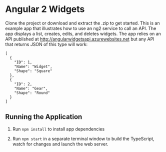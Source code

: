 # Angular 2 Widgets

Clone the project or download and extract the .zip to get started. This is an example app that 
illustrates how to use an ng2 service to call an API. The app displays a list, creates, edits, and 
deletes widgets. The app relies on an API published at http://angularwidgetsapi.azurewebsites.net
but any API that returns JSON of this type will work:

```
[
  {
    "ID": 1,
    "Name": "Widget",
    "Shape": "Square"
  },
  {
    "ID": 2,
    "Name": "Gear",
    "Shape": "Round"
  }
]
```

## Running the Application

1. Run `npm install` to install app dependencies

2. Run `npm start` in a separate terminal window to build the TypeScript, watch for changes and launch the web server.